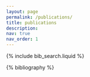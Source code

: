 ```yaml
---
layout: page
permalink: /publications/
title: publications
description: 
nav: true
nav_order: 1
---
```

<!-- _pages/publications.md -->

<!-- Bibsearch Feature -->

{% include bib_search.liquid %}

<div class="publications">

{% bibliography %}

</div>
